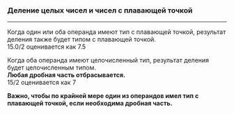 ### Деление целых чисел и чисел с плавающей точкой
***
Когда один или оба операнда имеют тип с плавающей точкой, результат деления также будет типом с плавающей точкой.     
15.0/2 оценивается как 7.5     

Когда оба операнда имеют целочисленный тип, результат деления будет целочисленным типом.      
**Любая дробная часть отбрасывается.**       
15/2 оценивается как 7     

**Важно, чтобы по крайней мере один из операндов имел тип с плавающей точкой, если необходима дробная часть.**